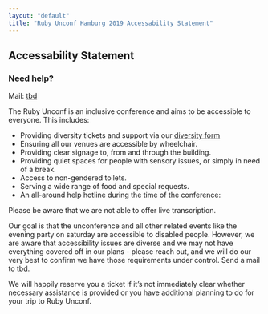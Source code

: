 ```yaml
---
layout: "default"
title: "Ruby Unconf Hamburg 2019 Accessability Statement"
---
```


<div class="content-section content-section--purplebg" markdown="1">

## Accessability Statement

### Need help?

Mail: [tbd](mailto://tbd)

The Ruby Unconf is an inclusive conference and aims to be accessible to everyone. This includes:

* Providing diversity tickets and support via our [diversity form](https://docs.google.com/forms/d/e/1FAIpQLSfMvAhzsxiKimsW6oixNoCLPOZksPCq4G0OlYLUBX0KsK5u0w/viewform)
* Ensuring all our venues are accessible by wheelchair.
* Providing clear signage to, from and through the building.
* Providing quiet spaces for people with sensory issues, or simply in need of a break.
* Access to non-gendered toilets.
* Serving a wide range of food and special requests.
* An all-around help hotline during the time of the conference: <include number here>

Please be aware that we are not able to offer live transcription.

Our goal is that the unconference and all other related events like the evening party on saturday are accessible to disabled people. However, we are aware that accessibility issues are diverse and we may not have everything covered off in our plans - please reach out, and we will do our very best to confirm we have those requirements under control. Send a mail to [tbd](mailto://tbd).

We will happily reserve you a ticket if it’s not immediately clear whether necessary assistance is provided or you have additional planning to do for your trip to Ruby Unconf.

</div>